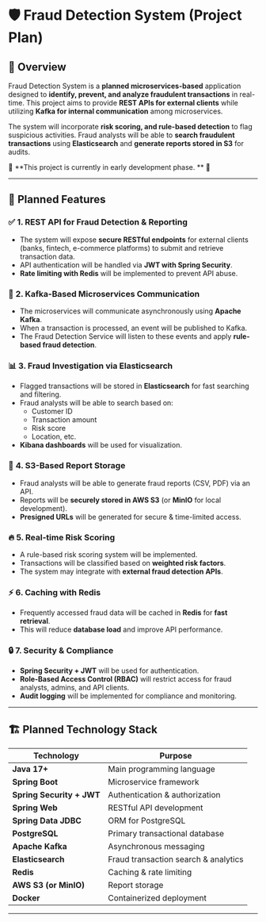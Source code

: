 # 🛡 Fraud Detection System (Project Plan)

## 📌 Overview
Fraud Detection System is a **planned microservices-based** application designed to **identify, prevent, and analyze fraudulent transactions** in real-time. This project aims to provide **REST APIs for external clients** while utilizing **Kafka for internal communication** among microservices.

The system will incorporate **risk scoring, and rule-based detection** to flag suspicious activities. Fraud analysts will be able to **search fraudulent transactions** using **Elasticsearch** and **generate reports stored in S3** for audits.

🚧 **This project is currently in early development phase. ** 🚧

---

## 🎯 **Planned Features**

### ✅ **1. REST API for Fraud Detection & Reporting**
- The system will expose **secure RESTful endpoints** for external clients (banks, fintech, e-commerce platforms) to submit and retrieve transaction data.
- API authentication will be handled via **JWT with Spring Security**.
- **Rate limiting with Redis** will be implemented to prevent API abuse.

### 🔗 **2. Kafka-Based Microservices Communication**
- The microservices will communicate asynchronously using **Apache Kafka**.
- When a transaction is processed, an event will be published to Kafka.
- The Fraud Detection Service will listen to these events and apply **rule-based fraud detection**.

### 📊 **3. Fraud Investigation via Elasticsearch**
- Flagged transactions will be stored in **Elasticsearch** for fast searching and filtering.
- Fraud analysts will be able to search based on:
  - Customer ID
  - Transaction amount
  - Risk score
  - Location, etc.
- **Kibana dashboards** will be used for visualization.

### 📂 **4. S3-Based Report Storage**
- Fraud analysts will be able to generate fraud reports (CSV, PDF) via an API.
- Reports will be **securely stored in AWS S3** (or **MinIO** for local development).
- **Presigned URLs** will be generated for secure & time-limited access.

### 🔥 **5. Real-time Risk Scoring**
- A rule-based risk scoring system will be implemented.
- Transactions will be classified based on **weighted risk factors**.
- The system may integrate with **external fraud detection APIs**.

### ⚡ **6. Caching with Redis**
- Frequently accessed fraud data will be cached in **Redis** for **fast retrieval**.
- This will reduce **database load** and improve API performance.

### 🔒 **7. Security & Compliance**
- **Spring Security + JWT** will be used for authentication.
- **Role-Based Access Control (RBAC)** will restrict access for fraud analysts, admins, and API clients.
- **Audit logging** will be implemented for compliance and monitoring.

---

## 🏗️ **Planned Technology Stack**

| Technology                | Purpose |
|---------------------------|---------|
| **Java 17+**              | Main programming language |
| **Spring Boot**           | Microservice framework |
| **Spring Security + JWT** | Authentication & authorization |
| **Spring Web**            | RESTful API development |
| **Spring Data JDBC**      | ORM for PostgreSQL |
| **PostgreSQL**            | Primary transactional database |
| **Apache Kafka**          | Asynchronous messaging |
| **Elasticsearch**         | Fraud transaction search & analytics |
| **Redis**                 | Caching & rate limiting |
| **AWS S3 (or MinIO)**     | Report storage |
| **Docker**                | Containerized deployment |

---
